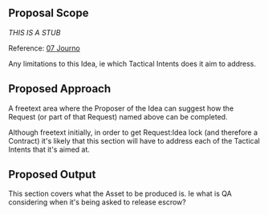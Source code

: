 ## Proposal Scope

*THIS IS A STUB*

Reference: [07 Journo](https://github.com/dreamcatcher-tech/dreamcatcher-tech.github.io/blob/master/website/nfas/Requests/09%20Journo.md)

Any limitations to this Idea, ie which Tactical Intents does it aim to address.

## Proposed Approach

A freetext area where the Proposer of the Idea can suggest how the Request (or part of that Request) named above can be completed.

Although freetext initially, in order to get Request:Idea lock (and therefore a Contract) it's likely that this section will have to address each of the Tactical Intents that it's aimed at.

## Proposed Output

This section covers what the Asset to be produced is. Ie what is QA considering when it's being asked to release escrow?


